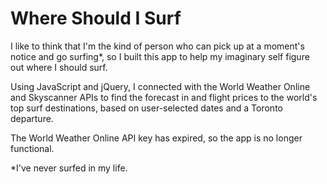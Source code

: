 # Where Should I Surf

I like to think that I'm the kind of person who can pick up at a moment's notice and go surfing*, so I built this app to help my imaginary self figure out where I should surf.

Using JavaScript and jQuery, I connected with the World Weather Online and Skyscanner APIs to find the forecast in and flight prices to the world's top surf destinations, based on user-selected dates and a Toronto departure.

The World Weather Online API key has expired, so the app is no longer functional. 

*I've never surfed in my life.
